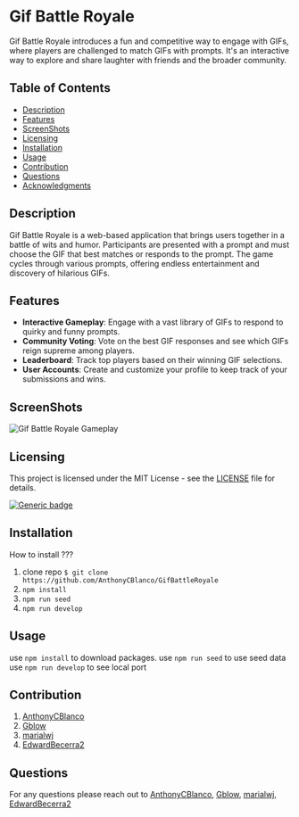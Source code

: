 # Gif Battle Royale

Gif Battle Royale introduces a fun and competitive way to engage with GIFs, where players are challenged to match GIFs with prompts. It's an interactive way to explore and share laughter with friends and the broader community.

## Table of Contents

- [Description](#description)
- [Features](#features)
- [ScreenShots](#screenshots)
- [Licensing](#licensing)
- [Installation](#installation)
- [Usage](#usage)
- [Contribution](#contribution)
- [Questions](#questions)
- [Acknowledgments](#acknowledgments)

## Description

Gif Battle Royale is a web-based application that brings users together in a battle of wits and humor. Participants are presented with a prompt and must choose the GIF that best matches or responds to the prompt. The game cycles through various prompts, offering endless entertainment and discovery of hilarious GIFs.

## Features

- **Interactive Gameplay**: Engage with a vast library of GIFs to respond to quirky and funny prompts.
- **Community Voting**: Vote on the best GIF responses and see which GIFs reign supreme among players.
- **Leaderboard**: Track top players based on their winning GIF selections.
- **User Accounts**: Create and customize your profile to keep track of your submissions and wins.

## ScreenShots

![Gif Battle Royale Gameplay](<Screenshot 2024-04-08 at 8.17.08 PM.png>)

## Licensing

This project is licensed under the MIT License - see the [LICENSE](LICENSE) file for details.

[![Generic badge](https://img.shields.io/badge/License-MIT-green.svg)](https://choosealicense.com/licenses/mit/)

  ## Installation 
  How to install ???
  1. clone repo `$ git clone https://github.com/AnthonyCBlanco/GifBattleRoyale`
  2. `npm install`
  3. `npm run seed`
  4. `npm run develop`

  ## Usage 
  use `npm install` to download packages. 
  use `npm run seed` to use seed data  
  use `npm run develop` to see local port 

  ## Contribution
  1. [AnthonyCBlanco](https://github.com/AnthonyCBlanco)
  2. [Gblow](https://github.com/gblow)
  3. [marialwj](https://github.com/marialwj)
  4. [EdwardBecerra2](https://github.com/EdwardBecerra2)

  ## Questions 
  For any questions please reach out to [AnthonyCBlanco](https://github.com/AnthonyCBlanco), [Gblow](https://github.com/gblow), [marialwj](https://github.com/marialwj), [EdwardBecerra2](https://github.com/EdwardBecerra2)
